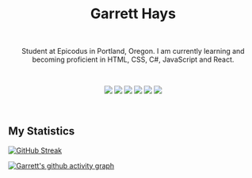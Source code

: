<h1 align="center">
  <b>Garrett Hays</b>
</h1>
<br>
<p align="center">Student at Epicodus in Portland, Oregon. I am currently learning and becoming proficient in HTML, CSS, C#, JavaScript and React.<p>
  <br>
<p>
<div align="center">
  <img src="https://img.shields.io/badge/-HTML-white?style=for-the-badge&logo=html5&logoColor=white&labelColor=4EA22F">
  <img src="https://img.shields.io/badge/-CSS-white?style=for-the-badge&logo=css3&logoColor=white&labelColor=4EA22F">
  <img src="https://img.shields.io/badge/-CSharp-white?style=for-the-badge&logo=csharp&logoColor=white&labelColor=4EA22F">
  <img src="https://img.shields.io/badge/-.NET-white?style=for-the-badge&logo=dotnet&logoColor=white&labelColor=4EA22F">
  <img src="https://img.shields.io/badge/-JavaScript-white?style=for-the-badge&logo=javascript&logoColor=white&labelColor=4EA22F">
  <img src="https://img.shields.io/badge/-React-white?style=for-the-badge&logo=react&logoColor=white&labelColor=4EA22F">
</div>
</p>
<br>

## My Statistics
[![GitHub Streak](https://github-readme-streak-stats.herokuapp.com?user=garretthays&hide_border=true&date_format=n%2Fj%5B%2FY%5D&background=0D1117&border=4EA22F&stroke=4EA22F&ring=4EA22F&fire=DD50AE&currStreakNum=DDDDDD&sideNums=DDDDDD&currStreakLabel=DDDDDD&sideLabels=DDDDDD&dates=4EA22F)](https://git.io/streak-stats)

[![Garrett's github activity graph](https://activity-graph.herokuapp.com/graph?username=garretthays&bg_color=0d1117&color=d8d4d4&line=c9c9c9&point=4ea22f&area=true&hide_border=true)](https://github.com/ashutosh00710/github-readme-activity-graph)
</body>

